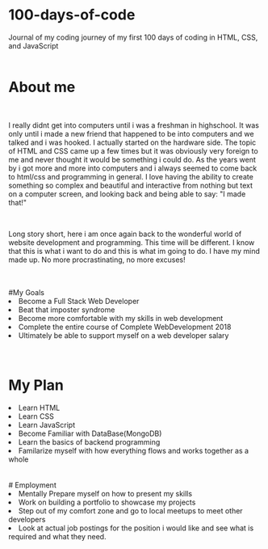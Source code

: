 # 100-days-of-code
Journal of my coding journey of my first 100 days of coding in HTML, CSS, and JavaScript
<br>
<br>





# About me
<br>
<p>I really didnt get into computers until i was a freshman in highschool.  It was only until i made a new friend that happened to be into computers and we talked and i was hooked.  I actually started on the hardware side.  The topic of HTML and CSS came up a few times but it was obviously very foreign to me and never thought it would be something i could do.  As the years went by i got more and more into computers and i always seemed to come back to html/css and programming in general.  I love having the ability to create something so complex and beautiful and interactive from nothing but text on a computer screen, and looking back and being able to say: "I made that!"</p>
<br>
 <p>Long story short,  here i am once again back to the wonderful world of website development and programming.  This time will be different.  I know that this is what i want to do and this is what im going to do.  I have my mind made up.  No more procrastinating, no more excuses!</p>
<br>
<br>
#My Goals
 <li>Become a Full Stack Web Developer</li>
 <li>Beat that imposter syndrome</li>
 <li>Become more comfortable with my skills in web development</li>
 <li>Complete the entire course of Complete WebDevelopment 2018</li>
 <li>Ultimately be able to support myself on a web developer salary</li>
<br>
<br>
<h1>My Plan</h1>

 <li>Learn HTML</li>
 <li>Learn CSS</li>
 <li>Learn JavaScript</li>
 <li>Become Familiar with DataBase(MongoDB)</li>
 <li>Learn the basics of backend programming</li>
 <li>Familarize myself with how everything flows and works together as a whole</li>


<br>
<br>
# Employment

  <li>Mentally Prepare myself on how to present my skills</li>
  <li>Work on building a portfolio to showcase my projects</li>
  <li>Step out of my comfort zone and go to local meetups to meet other developers</li>
  <li>Look at actual job postings for the position i would like and see what is required and what they need.</li>

